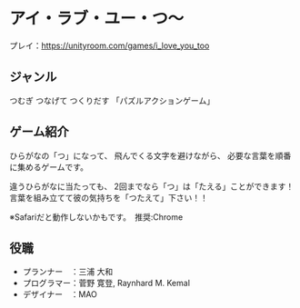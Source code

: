 # アイ・ラブ・ユー・つ～
プレイ：https://unityroom.com/games/i_love_you_too

## ジャンル
つむぎ つなげて つくりだす
「パズルアクションゲーム」

## ゲーム紹介
ひらがなの「つ」になって、
飛んでくる文字を避けながら、
必要な言葉を順番に集めるゲームです。

違うひらがなに当たっても、
2回までなら「つ」は「たえる」ことができます！
言葉を組み立てて彼の気持ちを「つたえて」下さい！！

※Safariだと動作しないかもです。　推奨:Chrome

## 役職
- プランナー　：三浦 大和
- プログラマー：菅野 寛登, Raynhard M. Kemal
- デザイナー　：MAO
